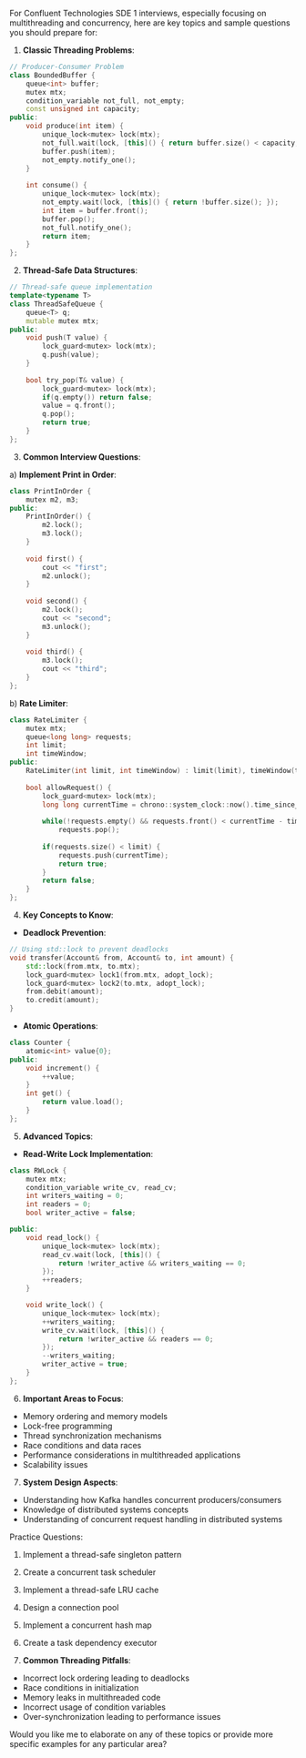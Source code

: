 For Confluent Technologies SDE 1 interviews, especially focusing on multithreading and concurrency, here are key topics and sample questions you should prepare for:

1. **Classic Threading Problems**:
```cpp
// Producer-Consumer Problem
class BoundedBuffer {
    queue<int> buffer;
    mutex mtx;
    condition_variable not_full, not_empty;
    const unsigned int capacity;
public:
    void produce(int item) {
        unique_lock<mutex> lock(mtx);
        not_full.wait(lock, [this]() { return buffer.size() < capacity; });
        buffer.push(item);
        not_empty.notify_one();
    }
    
    int consume() {
        unique_lock<mutex> lock(mtx);
        not_empty.wait(lock, [this]() { return !buffer.size(); });
        int item = buffer.front();
        buffer.pop();
        not_full.notify_one();
        return item;
    }
};
```

2. **Thread-Safe Data Structures**:
```cpp
// Thread-safe queue implementation
template<typename T>
class ThreadSafeQueue {
    queue<T> q;
    mutable mutex mtx;
public:
    void push(T value) {
        lock_guard<mutex> lock(mtx);
        q.push(value);
    }
    
    bool try_pop(T& value) {
        lock_guard<mutex> lock(mtx);
        if(q.empty()) return false;
        value = q.front();
        q.pop();
        return true;
    }
};
```

3. **Common Interview Questions**:

a) **Implement Print in Order**:
```cpp
class PrintInOrder {
    mutex m2, m3;
public:
    PrintInOrder() {
        m2.lock();
        m3.lock();
    }
    
    void first() {
        cout << "first";
        m2.unlock();
    }
    
    void second() {
        m2.lock();
        cout << "second";
        m3.unlock();
    }
    
    void third() {
        m3.lock();
        cout << "third";
    }
};
```

b) **Rate Limiter**:
```cpp
class RateLimiter {
    mutex mtx;
    queue<long long> requests;
    int limit;
    int timeWindow;
public:
    RateLimiter(int limit, int timeWindow) : limit(limit), timeWindow(timeWindow) {}
    
    bool allowRequest() {
        lock_guard<mutex> lock(mtx);
        long long currentTime = chrono::system_clock::now().time_since_epoch().count();
        
        while(!requests.empty() && requests.front() < currentTime - timeWindow)
            requests.pop();
            
        if(requests.size() < limit) {
            requests.push(currentTime);
            return true;
        }
        return false;
    }
};
```

4. **Key Concepts to Know**:

- **Deadlock Prevention**:
```cpp
// Using std::lock to prevent deadlocks
void transfer(Account& from, Account& to, int amount) {
    std::lock(from.mtx, to.mtx);
    lock_guard<mutex> lock1(from.mtx, adopt_lock);
    lock_guard<mutex> lock2(to.mtx, adopt_lock);
    from.debit(amount);
    to.credit(amount);
}
```

- **Atomic Operations**:
```cpp
class Counter {
    atomic<int> value{0};
public:
    void increment() {
        ++value;
    }
    int get() {
        return value.load();
    }
};
```

5. **Advanced Topics**:

- **Read-Write Lock Implementation**:
```cpp
class RWLock {
    mutex mtx;
    condition_variable write_cv, read_cv;
    int writers_waiting = 0;
    int readers = 0;
    bool writer_active = false;

public:
    void read_lock() {
        unique_lock<mutex> lock(mtx);
        read_cv.wait(lock, [this]() {
            return !writer_active && writers_waiting == 0;
        });
        ++readers;
    }

    void write_lock() {
        unique_lock<mutex> lock(mtx);
        ++writers_waiting;
        write_cv.wait(lock, [this]() {
            return !writer_active && readers == 0;
        });
        --writers_waiting;
        writer_active = true;
    }
};
```

6. **Important Areas to Focus**:

- Memory ordering and memory models
- Lock-free programming
- Thread synchronization mechanisms
- Race conditions and data races
- Performance considerations in multithreaded applications
- Scalability issues

7. **System Design Aspects**:
- Understanding how Kafka handles concurrent producers/consumers
- Knowledge of distributed systems concepts
- Understanding of concurrent request handling in distributed systems

Practice Questions:
1. Implement a thread-safe singleton pattern
2. Create a concurrent task scheduler
3. Implement a thread-safe LRU cache
4. Design a connection pool
5. Implement a concurrent hash map
6. Create a task dependency executor

8. **Common Threading Pitfalls**:
- Incorrect lock ordering leading to deadlocks
- Race conditions in initialization
- Memory leaks in multithreaded code
- Incorrect usage of condition variables
- Over-synchronization leading to performance issues

Would you like me to elaborate on any of these topics or provide more specific examples for any particular area?
